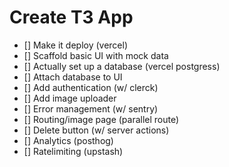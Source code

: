 # Create T3 App

- [] Make it deploy (vercel)
- [] Scaffold basic UI with mock data
- [] Actually set up a database (vercel postgress)
- [] Attach database to UI
- [] Add authentication (w/ clerck)
- [] Add image uploader
- [] Error management (w/ sentry)
- [] Routing/image page (parallel route)
- [] Delete button (w/ server actions)
- [] Analytics (posthog)
- [] Ratelimiting (upstash)
